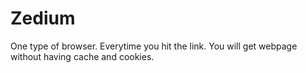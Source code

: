 # Zedium
 One type of browser. Everytime you hit the link. You will get webpage without having cache and cookies.
